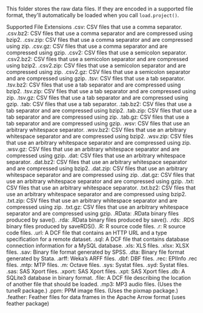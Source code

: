 This folder stores the raw data files. If they are encoded in a supported file format, they'll automatically be loaded when you call `load.project()`.

Supported File Extensions
.csv: CSV files that use a comma separator.
.csv.bz2: CSV files that use a comma separator and are compressed using bzip2.
.csv.zip: CSV files that use a comma separator and are compressed using zip.
.csv.gz: CSV files that use a comma separator and are compressed using gzip.
.csv2: CSV files that use a semicolon separator.
.csv2.bz2: CSV files that use a semicolon separator and are compressed using bzip2.
.csv2.zip: CSV files that use a semicolon separator and are compressed using zip.
.csv2.gz: CSV files that use a semicolon separator and are compressed using gzip.
.tsv: CSV files that use a tab separator.
.tsv.bz2: CSV files that use a tab separator and are compressed using bzip2.
.tsv.zip: CSV files that use a tab separator and are compressed using zip.
.tsv.gz: CSV files that use a tab separator and are compressed using gzip.
.tab: CSV files that use a tab separator.
.tab.bz2: CSV files that use a tab separator and are compressed using bzip2.
.tab.zip: CSV files that use a tab separator and are compressed using zip.
.tab.gz: CSV files that use a tab separator and are compressed using gzip.
.wsv: CSV files that use an arbitrary whitespace separator.
.wsv.bz2: CSV files that use an arbitrary whitespace separator and are compressed using bzip2.
.wsv.zip: CSV files that use an arbitrary whitespace separator and are compressed using zip.
.wsv.gz: CSV files that use an arbitrary whitespace separator and are compressed using gzip.
.dat: CSV files that use an arbitrary whitespace separator.
.dat.bz2: CSV files that use an arbitrary whitespace separator and are compressed using bzip2.
.dat.zip: CSV files that use an arbitrary whitespace separator and are compressed using zip.
.dat.gz: CSV files that use an arbitrary whitespace separator and are compressed using gzip.
.txt: CSV files that use an arbitrary whitespace separator.
.txt.bz2: CSV files that use an arbitrary whitespace separator and are compressed using bzip2.
.txt.zip: CSV files that use an arbitrary whitespace separator and are compressed using zip.
.txt.gz: CSV files that use an arbitrary whitespace separator and are compressed using gzip.
.RData: .RData binary files produced by save().
.rda: .RData binary files produced by save().
.rds: .RDS binary files produced by saveRDS().
.R: R source code files.
.r: R source code files.
.url: A DCF file that contains an HTTP URL and a type specification for a remote dataset.
.sql: A DCF file that contains database connection information for a MySQL database.
.xls: XLS files.
.xlsx: XLSX files.
.sav: Binary file format generated by SPSS.
.dta: Binary file format generated by Stata.
.arff: Weka’s ARFF files.
.dbf: DBF files.
.rec: EPIInfo .rec files.
.mtp: MTP files.
.m: Octave files.
.sys: Systat files.
.syd: Systat files.
.sas: SAS Xport files.
.xport: SAS Xport files.
.xpt: SAS Xport files
.db: A SQLite3 database in binary format.
.file: A DCF file describing the location of another file that should be loaded.
.mp3: MP3 audio files. (Uses the tuneR package.)
.ppm: PPM image files. (Uses the pixmap package.)
.feather: Feather files for data frames in the Apache Arrow format (uses feather package)
